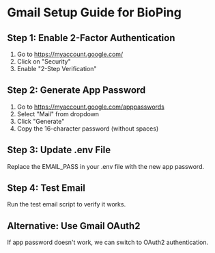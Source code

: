 # Gmail Setup Guide for BioPing

## Step 1: Enable 2-Factor Authentication
1. Go to https://myaccount.google.com/
2. Click on "Security"
3. Enable "2-Step Verification"

## Step 2: Generate App Password
1. Go to https://myaccount.google.com/apppasswords
2. Select "Mail" from dropdown
3. Click "Generate"
4. Copy the 16-character password (without spaces)

## Step 3: Update .env File
Replace the EMAIL_PASS in your .env file with the new app password.

## Step 4: Test Email
Run the test email script to verify it works.

## Alternative: Use Gmail OAuth2
If app password doesn't work, we can switch to OAuth2 authentication. 